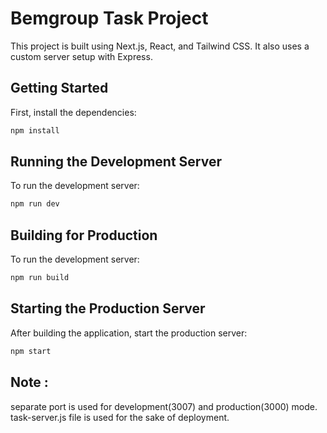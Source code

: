 # Bemgroup Task Project

This project is built using Next.js, React, and Tailwind CSS. It also uses a custom server setup with Express.

## Getting Started

First, install the dependencies:

```bash
npm install
```

## Running the Development Server
To run the development server:

```bash
npm run dev
```

## Building for Production
To run the development server:

```bash
npm run build

```
## Starting the Production Server
After building the application, start the production server:

```bash
npm start
```

## Note :

separate port is used for development(3007) and production(3000) mode. task-server.js file is used for the sake of deployment.